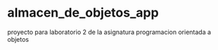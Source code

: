 # almacen_de_objetos_app
proyecto para laboratorio 2 de la asignatura programacion orientada a objetos
